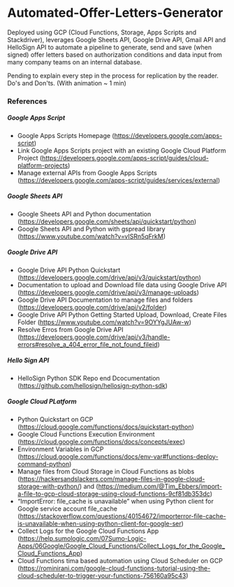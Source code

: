 # Automated-Offer-Letters-Generator
Deployed using GCP (Cloud Functions, Storage, Apps Scripts and Stackdriver), leverages Google Sheets API, Google Drive API, Gmail API and HelloSign API to automate a pipeline to generate, send and save (when signed) offer letters based on authorization conditions and data input from many company teams on an internal database.

Pending to explain every step in the process for replication by the reader. Do's and Don'ts. (With animation ~ 1 min)

### References

##### Google Apps Script

- Google Apps Scripts Homepage (https://developers.google.com/apps-script)
- Link Google Apps Scripts project with an existing Google Cloud Platform Project (https://developers.google.com/apps-script/guides/cloud-platform-projects)
- Manage external APIs from Google Apps Scripts (https://developers.google.com/apps-script/guides/services/external)

##### Google Sheets API
- Google Sheets API and Python documentation (https://developers.google.com/sheets/api/quickstart/python)
- Google Sheets API and Python with gspread library (https://www.youtube.com/watch?v=vISRn5qFrkM)

##### Google Drive API
- Google Drive API Python Quickstart (https://developers.google.com/drive/api/v3/quickstart/python)
- Documentation to upload and Download file data using Google Drive API (https://developers.google.com/drive/api/v3/manage-uploads)
- Google Drive API Documentation to manage files and folders (https://developers.google.com/drive/api/v2/folder)
- Google Drive API Python Getting Started Upload, Download, Create Files Folder (https://www.youtube.com/watch?v=9OYYgJUAw-w)
- Resolve Erros from Google Drive API (https://developers.google.com/drive/api/v3/handle-errors#resolve_a_404_error_file_not_found_fileid)

##### Hello Sign API
- HelloSign Python SDK Repo end Dcocumentation (https://github.com/hellosign/hellosign-python-sdk)

##### Google Cloud PLatform

- Python Quickstart on GCP (https://cloud.google.com/functions/docs/quickstart-python)
- Google Cloud Functions Execution Environment (https://cloud.google.com/functions/docs/concepts/exec)
- Environment Variables in GCP (https://cloud.google.com/functions/docs/env-var#functions-deploy-command-python)
- Manage files from Cloud Storage in Cloud Functions as blobs (https://hackersandslackers.com/manage-files-in-google-cloud-storage-with-python/) and (https://medium.com/@Tim_Ebbers/import-a-file-to-gcp-cloud-storage-using-cloud-functions-9cf81db353dc)
- “ImportError: file_cache is unavailable” when using Python client for Google service account file_cache (https://stackoverflow.com/questions/40154672/importerror-file-cache-is-unavailable-when-using-python-client-for-google-ser)
- Collect Logs for the Google Cloud Functions App (https://help.sumologic.com/07Sumo-Logic-Apps/06Google/Google_Cloud_Functions/Collect_Logs_for_the_Google_Cloud_Functions_App)
- Cloud Functions tima based automation using Cloud Scheduler on GCP (https://rominirani.com/google-cloud-functions-tutorial-using-the-cloud-scheduler-to-trigger-your-functions-756160a95c43)

